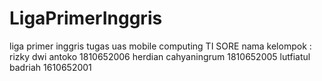 # LigaPrimerInggris
liga primer inggris tugas uas mobile computing TI SORE
nama kelompok :
rizky dwi antoko 1810652006
herdian cahyaningrum 1810652005
lutfiatul badriah 1610652001
